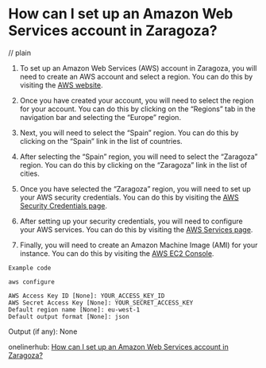 # How can I set up an Amazon Web Services account in Zaragoza?
// plain

1. To set up an Amazon Web Services (AWS) account in Zaragoza, you will need to create an AWS account and select a region. You can do this by visiting the [AWS website](https://aws.amazon.com/).

2. Once you have created your account, you will need to select the region for your account. You can do this by clicking on the “Regions” tab in the navigation bar and selecting the “Europe” region.

3. Next, you will need to select the “Spain” region. You can do this by clicking on the “Spain” link in the list of countries.

4. After selecting the “Spain” region, you will need to select the “Zaragoza” region. You can do this by clicking on the “Zaragoza” link in the list of cities.

5. Once you have selected the “Zaragoza” region, you will need to set up your AWS security credentials. You can do this by visiting the [AWS Security Credentials page](https://aws.amazon.com/security-credentials/).

6. After setting up your security credentials, you will need to configure your AWS services. You can do this by visiting the [AWS Services page](https://aws.amazon.com/services/).

7. Finally, you will need to create an Amazon Machine Image (AMI) for your instance. You can do this by visiting the [AWS EC2 Console](https://console.aws.amazon.com/ec2/).

```
Example code

aws configure

AWS Access Key ID [None]: YOUR_ACCESS_KEY_ID
AWS Secret Access Key [None]: YOUR_SECRET_ACCESS_KEY
Default region name [None]: eu-west-1
Default output format [None]: json
```

Output (if any): None

onelinerhub: [How can I set up an Amazon Web Services account in Zaragoza?](https://onelinerhub.com/amazon-redshift/how-can-i-set-up-an-amazon-web-services-account-in-zaragoza)